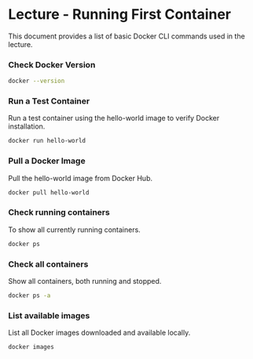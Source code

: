 # Lecture - Running First Container

This document provides a list of basic Docker CLI commands used in the lecture.

### Check Docker Version

```bash
docker --version
```

### Run a Test Container
Run a test container using the hello-world image to verify Docker installation.

```bash
docker run hello-world
```

### Pull a Docker Image
Pull the hello-world image from Docker Hub.

```bash
docker pull hello-world
```

### Check running containers
To show all currently running containers.

```bash
docker ps
```

### Check all containers
Show all containers, both running and stopped.

```bash
docker ps -a
```

### List available images
List all Docker images downloaded and available locally.

```bash
docker images
```
